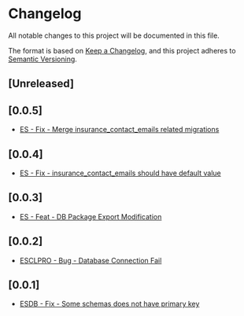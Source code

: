 # Changelog

All notable changes to this project will be documented in this file.

The format is based on [Keep a Changelog](https://keepachangelog.com/en/1.0.0/),
and this project adheres to [Semantic Versioning](https://semver.org/spec/v2.0.0.html).

## [Unreleased]

## [0.0.5]

- [ES - Fix - Merge insurance_contact_emails related migrations](https://github.com/iziflow/esign/pull/394)

## [0.0.4]

- [ES - Fix - insurance_contact_emails should have default value](https://github.com/iziflow/esign/pull/392)

## [0.0.3]

- [ES - Feat - DB Package Export Modification](https://github.com/iziflow/esign/pull/305)

## [0.0.2]

- [ESCLPRO - Bug - Database Connection Fail](https://github.com/iziflow/esign/pull/283)

## [0.0.1]

- [ESDB - Fix - Some schemas does not have primary key](https://github.com/iziflow/esign/pull/34)